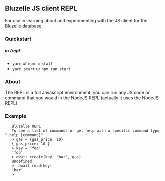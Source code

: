 ## Bluzelle JS client REPL

For use in learning about and experimenting with the JS client for the  Bluzelle database.

### Quickstart
##### in /repl
* `yarn` or `npm install`
* `yarn start` or `npm run start`

### About

The REPL is a full Javascript environment, you can run 
any JS code or command that you would in the NodeJS REPL (actually it uses the NodeJS REPL)

### Example
```
   Bluzelle REPL
   To see a list of commands or get help with a specific command type ".help [command]"
   > gas = {gas_price: 10}
   { gas_price: 10 }
   > key = 'foo'
   'foo'
   > await create(key, 'bar', gas)
   undefined
   >  await read(key)
   'bar'
   > 
``` 